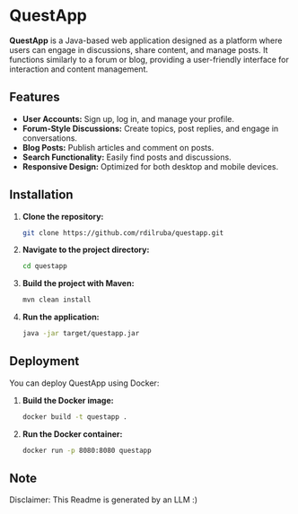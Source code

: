 
# QuestApp

**QuestApp** is a Java-based web application designed as a platform where users can engage in discussions, share content, and manage posts. It functions similarly to a forum or blog, providing a user-friendly interface for interaction and content management.

## Features

- **User Accounts:** Sign up, log in, and manage your profile.
- **Forum-Style Discussions:** Create topics, post replies, and engage in conversations.
- **Blog Posts:** Publish articles and comment on posts.
- **Search Functionality:** Easily find posts and discussions.
- **Responsive Design:** Optimized for both desktop and mobile devices.

## Installation

1. **Clone the repository:**
    ```bash
    git clone https://github.com/rdilruba/questapp.git
    ```
2. **Navigate to the project directory:**
    ```bash
    cd questapp
    ```
3. **Build the project with Maven:**
    ```bash
    mvn clean install
    ```
4. **Run the application:**
    ```bash
    java -jar target/questapp.jar
    ```

## Deployment

You can deploy QuestApp using Docker:

1. **Build the Docker image:**
    ```bash
    docker build -t questapp .
    ```
2. **Run the Docker container:**
    ```bash
    docker run -p 8080:8080 questapp
    ```

## Note

Disclaimer: This Readme is generated by an LLM :) 


